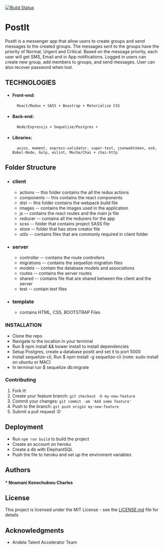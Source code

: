 [![Build Status](https://travis-ci.org/Kenec/PostIt.svg?branch=master)](https://travis-ci.org/Kenec/PostIt)
# PostIt

PostIt is a messenger app that allow users to create groups and send messages to the created groups. 
The messages sent to the groups have the priority of Normal, Urgent and Critical. Based on the message priority, 
each user will get SMS, Email and in App notifications. Logged in users can create new group, add members to groups,
and send messages. User can also recover password when lost.

## TECHNOLOGIES
* #### Front-end: 
        React/Redux + SASS + Boostrap + Materialize CSS 
* #### Back-end: 
        Node/Expressjs + Sequelize/Postgres + 
* #### Libraries: 
        axios, moment, express-validator, super-test, jsonwebtoken, es6, Babel-Node, Gulp, eslint, Mocha/Chai + chai-http

## Folder Structure
* ### client
  * actions -- this folder contains the all the redux actions
  * components -- this contains the react components
  * dist -- this folder contains the webpack build file
  * images -- contains the images used in the application
  * js -- contains the react routes and the main js file
  * reducer -- contains all the reducers for the app
  * scss -- folder that contains project SASS file
  * store -- folder that has store creator file
  * utils -- contains files that are commonly required in client folder

* ### server
  * controller -- contains the route controllers
  * migrations -- contains the sequelize migration files
  * models -- contain the database models and associations
  * routes -- contains the server routes
  * shared -- contains file that are shared between the client and the server
  * test -- contain test files

* ### template
  * contains HTML, CSS, BOOTSTRAP Files

### INSTALLATION
  * Clone the repo
  * Navigate to the location in your terminal
  * Run $ npm install && bower install to install dependencies
  * Setup Postgres, create a database postit and set it to port 5000
  * Install sequelize-cli, Run $ npm install -g sequelize-cli (note: sudo install on ubuntu or MAC)
  * In terminal run $ sequelize db:migrate

### Contributing
1. Fork it!
2. Create your feature branch: `git checkout -b my-new-feature`
3. Commit your changes: `git commit -am 'Add some feature'`
4. Push to the branch: `git push origin my-new-feature`
5. Submit a pull request :D

## Deployment

* Run  `npm run build` to build the project
* Create an account on heroku
* Create a db with ElephantSQL
* Push the file to heroku and set up the enviroment variables 

## Authors

#### * Nnamani Kenechukwu Charles 

## License

This project is licensed under the MIT License - see the [LICENSE.md](LICENSE.md) file for details

## Acknowledgments

* Andela Talent Accelerator Team


